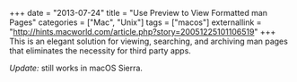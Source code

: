 +++
date = "2013-07-24"
title = "Use Preview to View Formatted man Pages"
categories = ["Mac", "Unix"]
tags = ["macos"]
externallink = "http://hints.macworld.com/article.php?story=20051225101106519"
+++
This is an elegant solution for viewing, searching, and archiving man pages that eliminates the necessity for third party apps.  

_Update:_ still works in macOS Sierra.